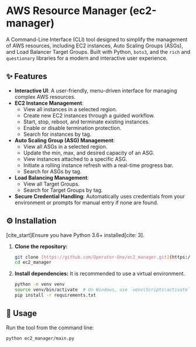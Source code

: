 # AWS Resource Manager (ec2-manager)

A Command-Line Interface (CLI) tool designed to simplify the management of AWS resources, including EC2 instances, Auto Scaling Groups (ASGs), and Load Balancer Target Groups. Built with Python, `boto3`, and the `rich` and `questionary` libraries for a modern and interactive user experience.

## ✨ Features

- **Interactive UI**: A user-friendly, menu-driven interface for managing complex AWS resources.
- **EC2 Instance Management**:
    - View all instances in a selected region.
    - Create new EC2 instances through a guided workflow.
    - Start, stop, reboot, and terminate existing instances.
    - Enable or disable termination protection.
    - Search for instances by tag.
- **Auto Scaling Group (ASG) Management**:
    - View all ASGs in a selected region.
    - Update the min, max, and desired capacity of an ASG.
    - View instances attached to a specific ASG.
    - Initiate a rolling instance refresh with a real-time progress bar.
    - Search for ASGs by tag.
- **Load Balancing Management**:
    - View all Target Groups.
    - Search for Target Groups by tag.
- **Secure Credential Handling**: Automatically uses credentials from your environment or prompts for manual entry if none are found.

## ⚙️ Installation

[cite_start]Ensure you have Python 3.6+ installed[cite: 3].

1.  **Clone the repository:**
    ```bash
    git clone [https://github.com/Operator-One/ec2_manager.git](https://github.com/Operator-One/ec2_manager.git)
    cd ec2_manager
    ```

2.  **Install dependencies:**
    It is recommended to use a virtual environment.
    ```bash
    python -m venv venv
    source venv/bin/activate  # On Windows, use `venv\Scripts\activate`
    pip install -r requirements.txt
    ```

## 🚀 Usage

Run the tool from the command line:

```bash
python ec2_manager/main.py